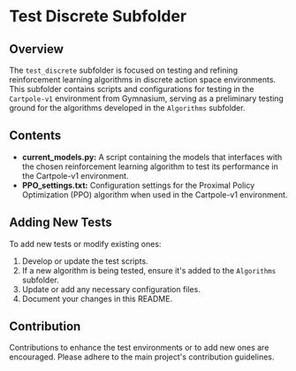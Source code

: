 # Test Discrete Subfolder

## Overview
The `test_discrete` subfolder is focused on testing and refining reinforcement learning algorithms in discrete action space environments. This subfolder contains scripts and configurations for testing in the `Cartpole-v1` environment from Gymnasium, serving as a preliminary testing ground for the algorithms developed in the `Algorithms` subfolder.

## Contents
- **current_models.py:** A script containing the models that interfaces with the chosen reinforcement learning algorithm to test its performance in the Cartpole-v1 environment.
- **PPO_settings.txt:** Configuration settings for the Proximal Policy Optimization (PPO) algorithm when used in the Cartpole-v1 environment.

## Adding New Tests
To add new tests or modify existing ones:
1. Develop or update the test scripts.
2. If a new algorithm is being tested, ensure it's added to the `Algorithms` subfolder.
3. Update or add any necessary configuration files.
4. Document your changes in this README.

## Contribution
Contributions to enhance the test environments or to add new ones are encouraged. Please adhere to the main project's contribution guidelines.
